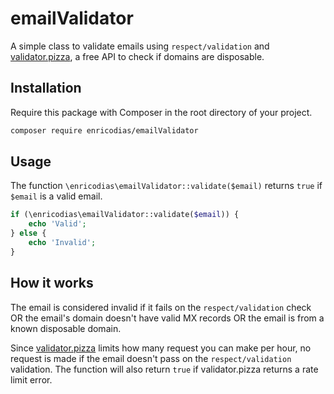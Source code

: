 # emailValidator

A simple class to validate emails using ```respect/validation``` and <a href="https://validator.pizza">validator.pizza</a>, a free API to check if domains are disposable.

## Installation

Require this package with Composer in the root directory of your project.

```bash
composer require enricodias/emailValidator
```

## Usage

The function ```\enricodias\emailValidator::validate($email)``` returns ```true``` if ```$email``` is a valid email.

```php
if (\enricodias\emailValidator::validate($email)) {
    echo 'Valid';
} else {
    echo 'Invalid';
}
```

## How it works

The email is considered invalid if it fails on the ```respect/validation``` check OR the email's domain doesn't have valid MX records OR the email is from a known disposable domain.

Since <a href="https://validator.pizza">validator.pizza</a> limits how many request you can make per hour, no request is made if the email doesn't pass on the ```respect/validation``` validation. The function will also return ```true``` if validator.pizza returns a rate limit error.

